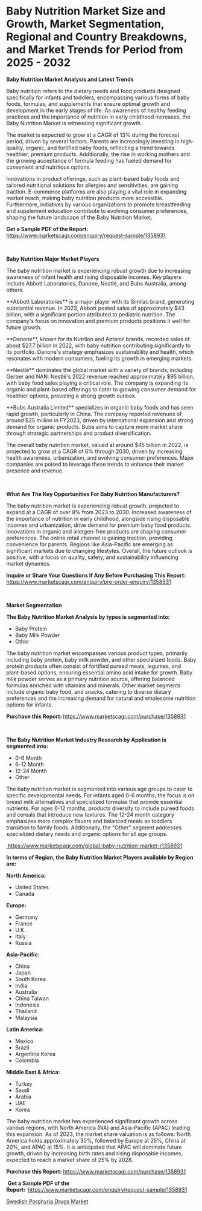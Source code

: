 <p><h1>Baby Nutrition Market Size and Growth, Market Segmentation, Regional and Country Breakdowns, and Market Trends for Period from 2025 -  2032</h1></p><p><strong>Baby Nutrition Market Analysis and Latest Trends</strong></p>
<p><p>Baby nutrition refers to the dietary needs and food products designed specifically for infants and toddlers, encompassing various forms of baby foods, formulas, and supplements that ensure optimal growth and development in the early stages of life. As awareness of healthy feeding practices and the importance of nutrition in early childhood increases, the Baby Nutrition Market is witnessing significant growth.</p><p>The market is expected to grow at a CAGR of 13% during the forecast period, driven by several factors. Parents are increasingly investing in high-quality, organic, and fortified baby foods, reflecting a trend towards healthier, premium products. Additionally, the rise in working mothers and the growing acceptance of formula feeding has fueled demand for convenient and nutritious options. </p><p>Innovations in product offerings, such as plant-based baby foods and tailored nutritional solutions for allergies and sensitivities, are gaining traction. E-commerce platforms are also playing a vital role in expanding market reach, making baby nutrition products more accessible. Furthermore, initiatives by various organizations to promote breastfeeding and supplement education contribute to evolving consumer preferences, shaping the future landscape of the Baby Nutrition Market.</p></p>
<p><strong>Get a Sample PDF of the Report:&nbsp;</strong> <a href="https://www.marketscagr.com/enquiry/request-sample/1358931?utm_campaign=2948&utm_medium=2&utm_source=Github&utm_content=ia&utm_term=22032025&utm_id=baby-nutrition">https://www.marketscagr.com/enquiry/request-sample/1358931</a></p>
<p>&nbsp;</p>
<p><strong>Baby Nutrition Major Market Players</strong></p>
<p><p>The baby nutrition market is experiencing robust growth due to increasing awareness of infant health and rising disposable incomes. Key players include Abbott Laboratories, Danone, Nestlé, and Bubs Australia, among others.</p><p>**Abbott Laboratories** is a major player with its Similac brand, generating substantial revenue. In 2023, Abbott posted sales of approximately $43 billion, with a significant portion attributed to pediatric nutrition. The company's focus on innovation and premium products positions it well for future growth.</p><p>**Danone**, known for its Nutrilon and Aptamil brands, recorded sales of about $27.7 billion in 2022, with baby nutrition contributing significantly to its portfolio. Danone's strategy emphasizes sustainability and health, which resonates with modern consumers, fueling its growth in emerging markets.</p><p>**Nestlé** dominates the global market with a variety of brands, including Gerber and NAN. Nestlé's 2022 revenue reached approximately $95 billion, with baby food sales playing a critical role. The company is expanding its organic and plant-based offerings to cater to growing consumer demand for healthier options, providing a strong growth outlook.</p><p>**Bubs Australia Limited** specializes in organic baby foods and has seen rapid growth, particularly in China. The company reported revenues of around $25 million in FY2023, driven by international expansion and strong demand for organic products. Bubs aims to capture more market share through strategic partnerships and product diversification.</p><p>The overall baby nutrition market, valued at around $45 billion in 2022, is projected to grow at a CAGR of 6% through 2030, driven by increasing health awareness, urbanization, and evolving consumer preferences. Major companies are poised to leverage these trends to enhance their market presence and revenue.</p></p>
<p>&nbsp;</p>
<p><strong>What Are The Key Opportunities For Baby Nutrition Manufacturers?</strong></p>
<p><p>The baby nutrition market is experiencing robust growth, projected to expand at a CAGR of over 8% from 2023 to 2030. Increased awareness of the importance of nutrition in early childhood, alongside rising disposable incomes and urbanization, drive demand for premium baby food products. Innovations in organic and allergen-free products are shaping consumer preferences. The online retail channel is gaining traction, providing convenience for parents. Regions like Asia-Pacific are emerging as significant markets due to changing lifestyles. Overall, the future outlook is positive, with a focus on quality, safety, and sustainability influencing market dynamics.</p></p>
<p><strong>Inquire or Share Your Questions If Any Before Purchasing This Report:</strong> <a href="https://www.marketscagr.com/enquiry/pre-order-enquiry/1358931?utm_campaign=2948&utm_medium=2&utm_source=Github&utm_content=ia&utm_term=22032025&utm_id=baby-nutrition">https://www.marketscagr.com/enquiry/pre-order-enquiry/1358931</a></p>
<p>&nbsp;</p>
<p><strong>Market Segmentation</strong></p>
<p><strong>The Baby Nutrition Market Analysis by types is segmented into:</strong></p>
<p><ul><li>Baby Protein</li><li>Baby Milk Powder</li><li>Other</li></ul></p>
<p><p>The baby nutrition market encompasses various product types, primarily including baby protein, baby milk powder, and other specialized foods. Baby protein products often consist of fortified pureed meats, legumes, and plant-based options, ensuring essential amino acid intake for growth. Baby milk powder serves as a primary nutrition source, offering balanced formulas enriched with vitamins and minerals. Other market segments include organic baby food, and snacks, catering to diverse dietary preferences and the increasing demand for natural and wholesome nutrition options for infants.</p></p>
<p><strong>Purchase this Report:&nbsp;</strong><a href="https://www.marketscagr.com/purchase/1358931?utm_campaign=2948&utm_medium=2&utm_source=Github&utm_content=ia&utm_term=22032025&utm_id=baby-nutrition">https://www.marketscagr.com/purchase/1358931</a></p>
<p>&nbsp;</p>
<p><strong>The Baby Nutrition Market Industry Research by Application is segmented into:</strong></p>
<p><ul><li>0-6 Month</li><li>6-12 Month</li><li>12-24 Month</li><li>Other</li></ul></p>
<p><p>The baby nutrition market is segmented into various age groups to cater to specific developmental needs. For infants aged 0-6 months, the focus is on breast milk alternatives and specialized formulas that provide essential nutrients. For ages 6-12 months, products diversify to include pureed foods and cereals that introduce new textures. The 12-24 month category emphasizes more complex flavors and balanced meals as toddlers transition to family foods. Additionally, the "Other" segment addresses specialized dietary needs and organic options for all age groups.</p></p>
<p><a href="https://www.marketscagr.com/global-baby-nutrition-market-r1358931?utm_campaign=2948&utm_medium=2&utm_source=Github&utm_content=ia&utm_term=22032025&utm_id=baby-nutrition">&nbsp;https://www.marketscagr.com/global-baby-nutrition-market-r1358931</a></p>
<p><strong>In terms of Region, the Baby Nutrition Market Players available by Region are:</strong></p>
<p>
    <p> <strong> North America: </strong>
        <ul>
            <li>United States</li>
            <li>Canada</li>
        </ul>
        </p> 
    <p> <strong> Europe: </strong>
        <ul>
            <li>Germany</li>
            <li>France</li>
            <li>U.K.</li>
            <li>Italy</li>
            <li>Russia</li>
        </ul>
        </p> 
    <p> <strong> Asia-Pacific: </strong>
        <ul>
            <li>China</li>
            <li>Japan</li>
            <li>South Korea</li>
            <li>India</li>
            <li>Australia</li>
            <li>China Taiwan</li>
            <li>Indonesia</li>
            <li>Thailand</li>
            <li>Malaysia</li>
        </ul>
        </p> 
    <p> <strong> Latin America: </strong>
        <ul>
            <li>Mexico</li>
            <li>Brazil</li>
            <li>Argentina Korea</li>
            <li>Colombia</li>
        </ul>
        </p> 
    <p> <strong> Middle East & Africa: </strong>
        <ul>
            <li>Turkey</li>
            <li>Saudi</li>
            <li>Arabia</li>
            <li>UAE</li>
            <li>Korea</li>
        </ul>
    </p>
    </p>
<p><p>The baby nutrition market has experienced significant growth across various regions, with North America (NA) and Asia-Pacific (APAC) leading this expansion. As of 2023, the market share valuation is as follows: North America holds approximately 30%, followed by Europe at 25%, China at 20%, and APAC at 15%. It is anticipated that APAC will dominate future growth, driven by increasing birth rates and rising disposable incomes, expected to reach a market share of 25% by 2028.</p></p>
<p><strong>Purchase this Report: </strong><a href="https://www.marketscagr.com/purchase/1358931?utm_campaign=2948&utm_medium=2&utm_source=Github&utm_content=ia&utm_term=22032025&utm_id=baby-nutrition">https://www.marketscagr.com/purchase/1358931</a></p>
<p>&nbsp;<strong>Get a Sample PDF of the Report:&nbsp;&nbsp;</strong><a href="https://www.marketscagr.com/enquiry/request-sample/1358931?utm_campaign=2948&utm_medium=2&utm_source=Github&utm_content=ia&utm_term=22032025&utm_id=baby-nutrition">https://www.marketscagr.com/enquiry/request-sample/1358931</a></p>
<p><strong></strong></p>
<p><p><a href="https://github.com/sadimsamid/Market-Research-Report-List-1/blob/main/swedish-porphyria-drugs-market.md?utm_campaign=2948&utm_medium=2&utm_source=Github&utm_content=ia&utm_term=22032025&utm_id=baby-nutrition">Swedish Porphyria Drugs Market</a></p></p>